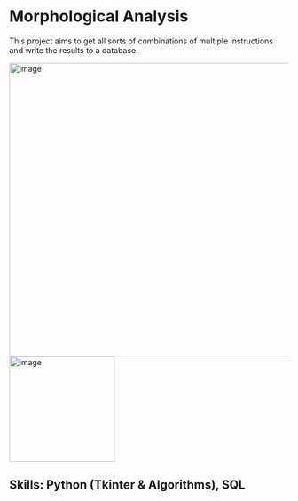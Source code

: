 # Morphological Analysis

This project aims to get all sorts of combinations of multiple instructions and write the results to a database.

<img width="530" alt="image" src="https://user-images.githubusercontent.com/87946395/164887421-782c2558-df4d-49ff-8215-86eae8225c79.png">

<img width="190" alt="image" src="https://user-images.githubusercontent.com/87946395/164887574-a14d795a-c7a6-462c-8ced-6e0fac32737b.png">

## Skills: Python (Tkinter & Algorithms), SQL
